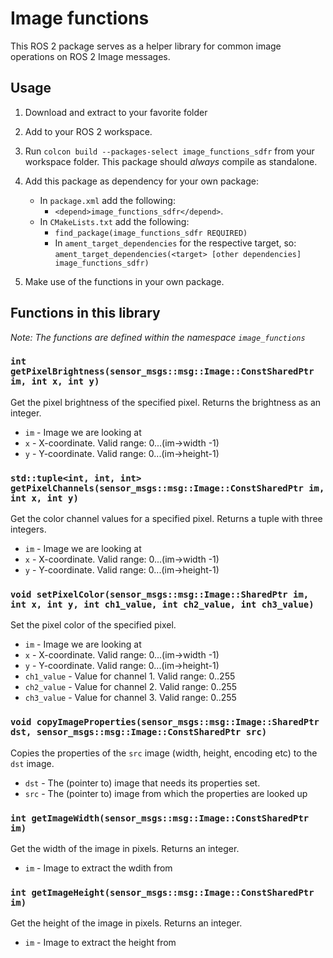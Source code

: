 # Image functions
This ROS 2 package serves as a helper library for common image operations on ROS 2 Image messages.

## Usage
1. Download and extract to your favorite folder
2. Add to your ROS 2 workspace.
3. Run `colcon build --packages-select image_functions_sdfr` from your workspace folder.
   This package should *always* compile as standalone.
4. Add this package as dependency for your own package:
   * In `package.xml` add the following:
     - `<depend>image_functions_sdfr</depend>`.
   * In `CMakeLists.txt` add the following:
     - `find_package(image_functions_sdfr REQUIRED)`
     - In `ament_target_dependencies` for the respective target, so: `ament_target_dependencies(<target> [other dependencies] image_functions_sdfr)`
      
5. Make use of the functions in your own package. 

## Functions in this library
*Note: The functions are defined within the namespace `image_functions`*

### `int getPixelBrightness(sensor_msgs::msg::Image::ConstSharedPtr im, int x, int y)`
Get the pixel brightness of the specified pixel. Returns the brightness as an integer.
* `im` - Image we are looking at
* `x`  - X-coordinate. Valid range: 0...(im->width -1)
* `y`  - Y-coordinate. Valid range: 0...(im->height-1)

### `std::tuple<int, int, int> getPixelChannels(sensor_msgs::msg::Image::ConstSharedPtr im, int x, int y)`
Get the color channel values for a specified pixel. Returns a tuple with three integers.
* `im` - Image we are looking at
* `x`  - X-coordinate. Valid range: 0...(im->width -1)
* `y`  - Y-coordinate. Valid range: 0...(im->height-1)

### `void setPixelColor(sensor_msgs::msg::Image::SharedPtr im, int x, int y, int ch1_value, int ch2_value, int ch3_value)`
Set the pixel color of the specified pixel.
* `im` - Image we are looking at
* `x`  - X-coordinate. Valid range: 0...(im->width -1)
* `y`  - Y-coordinate. Valid range: 0...(im->height-1)
* `ch1_value` - Value for channel 1. Valid range: 0..255
* `ch2_value` - Value for channel 2. Valid range: 0..255
* `ch3_value` - Value for channel 3. Valid range: 0..255

### `void copyImageProperties(sensor_msgs::msg::Image::SharedPtr dst, sensor_msgs::msg::Image::ConstSharedPtr src)`
Copies the properties of the `src` image (width, height, encoding etc) to the `dst` image.
* `dst` - The (pointer to) image that needs its properties set.
* `src` - The (pointer to) image from which the properties are looked up

### `int getImageWidth(sensor_msgs::msg::Image::ConstSharedPtr im)`
Get the width of the image in pixels. Returns an integer.
* `im` - Image to extract the wdith from

### `int getImageHeight(sensor_msgs::msg::Image::ConstSharedPtr im)`
Get the height of the image in pixels. Returns an integer.
* `im` - Image to extract the height from